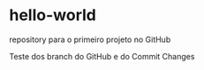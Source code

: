 # hello-world
repository para o primeiro projeto no GitHub

Teste dos branch do GitHub e do Commit Changes
